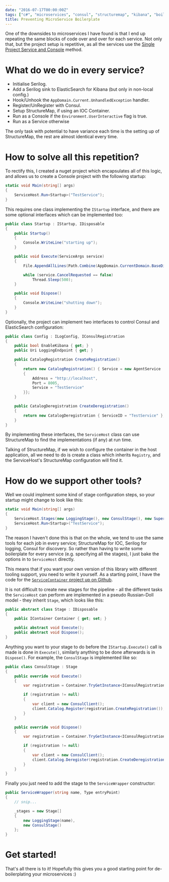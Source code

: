 ```yaml
---
date: "2016-07-17T00:00:00Z"
tags: ["c#", "microservices", "consul", "structuremap", "kibana", "boilerplate"]
title: Preventing MicroService Boilerplate
---
```


One of the downsides to microservices I have found is that I end up repeating the same blocks of code over and over for each service.  Not only that, but the project setup is repetitive, as all the services use the [Single Project Service and Console][single-project] method.

# What do we do in every service?

* Initialise Serilog.
* Add a Serilog sink to ElasticSearch for Kibana (but only in non-local config.)
* Hook/Unhook the `AppDomain.Current.UnhandledException` handler.
* Register/UnRegister with Consul.
* Setup StructureMap, if using an IOC Container.
* Run as a Console if the `Environment.UserInteractive` flag is true.
* Run as a Service otherwise

The only task with potential to have variance each time is the setting up of StructureMap, the rest are almost identical every time.

# How to solve all this repetition?

To rectify this, I created a nuget project which encapsulates all of this logic, and allows us to create a Console project with the following startup:

```c#
static void Main(string[] args)
{
	ServiceHost.Run<Startup>("TestService");
}
```

This requires one class implementing the `IStartup` interface, and there are some optional interfaces which can be implemented too:

```c#
public class Startup : IStartup, IDisposable
{
	public Startup()
	{
		Console.WriteLine("starting up");
	}

	public void Execute(ServiceArgs service)
	{
		File.AppendAllLines(Path.Combine(AppDomain.CurrentDomain.BaseDirectory, "log.txt"), new[] { "boot!" });

		while (service.CancelRequested == false)
			Thread.Sleep(500);
	}

	public void Dispose()
	{
		Console.WriteLine("shutting down");
	}
}
```

Optionally, the project can implement two interfaces to control Consul and ElasticSearch configuration:

```c#
public class Config : ILogConfig, IConsulRegistration
{
	public bool EnableKibana { get; }
	public Uri LoggingEndpoint { get; }

	public CatalogRegistration CreateRegistration()
	{
		return new CatalogRegistration() { Service = new AgentService
		{
			Address = "http://localhost",
			Port = 8005,
			Service = "TestService"
		}};
	}

	public CatalogDeregistration CreateDeregistration()
	{
		return new CatalogDeregistration { ServiceID = "TestService" };
	}
}
```

By implementing these interfaces, the `ServiceHost` class can use StructureMap to find the implementations (if any) at run time.

Talking of StructureMap, if we wish to configure the container in the host application, all we need to do is create a class which inherits `Registry`, and the ServiceHost's StructureMap configuration will find it.

# How do we support other tools?

Well we could implment some kind of stage configuration steps, so your startup might change to look like this:

```c#
static void Main(string[] args)
{
	ServiceHost.Stages(new LoggingStage(), new ConsulStage(), new SuperAwesomeThingStage());
	ServiceHost.Run<Startup>("TestService");
}
```

The reason I haven't done this is that on the whole, we tend to use the same tools for each job in every service; StructureMap for IOC, Serilog for logging, Consul for discovery.  So rather than having to write some boilerplate for every service (e.g. specifying all the stages), I just bake the options in to `ServiceHost` directly.

This means that if you want your own version of this library with different tooling support, you need to write it yourself.  As a starting point, I have the code for the [`ServiceContainer` project up on Github][service-container].

It is not difficult to create new stages for the pipeline - all the different tasks the `ServiceHost` can perform are implemented in a pseudo Russian-Doll model - they inherit `Stage`, which looks like this:

```c#
public abstract class Stage : IDisposable
{
	public IContainer Container { get; set; }

	public abstract void Execute();
	public abstract void Dispose();
}
```

Anything you want to your stage to do before the `IStartup.Execute()` call is made is done in `Execute()`, similarly anything to be done afterwards is in `Dispose()`.  For example, the `ConsulStage` is implemented like so:

```c#
public class ConsulStage : Stage
{
	public override void Execute()
	{
		var registration = Container.TryGetInstance<IConsulRegistration>();

		if (registration != null)
		{
			var client = new ConsulClient();
			client.Catalog.Register(registration.CreateRegistration());
		}
	}

	public override void Dispose()
	{
		var registration = Container.TryGetInstance<IConsulRegistration>();

		if (registration != null)
		{
			var client = new ConsulClient();
			client.Catalog.Deregister(registration.CreateDeregistration());
		}
	}
}
```

Finally you just need to add the stage to the `ServiceWrapper` constructor:

```c#
public ServiceWrapper(string name, Type entryPoint)
{
	// snip...

	_stages = new Stage[]
	{
		new LoggingStage(name),
		new ConsulStage()
	};
}
```

# Get started!

That's all there is to it!  Hopefully this gives you a good starting point for de-boilerplating your microservices :)


[single-project]: /2015/08/30/single-project-service-and-console/
[service-container]: https://github.com/pondidum/ServiceContainer
